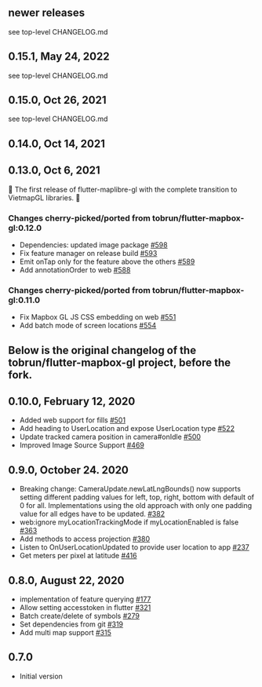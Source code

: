 ## newer releases

see top-level CHANGELOG.md

## 0.15.1, May 24, 2022

see top-level CHANGELOG.md

## 0.15.0, Oct 26, 2021

see top-level CHANGELOG.md

## 0.14.0, Oct 14, 2021

## 0.13.0, Oct 6, 2021

🎉 The first release of flutter-maplibre-gl with the complete transition to
VietmapGL libraries. 🎉

### Changes cherry-picked/ported from tobrun/flutter-mapbox-gl:0.12.0

* Dependencies: updated image
  package [#598](https://github.com/tobrun/flutter-mapbox-gl/pull/598)
* Fix feature manager on release
  build [#593](https://github.com/tobrun/flutter-mapbox-gl/pull/593)
* Emit onTap only for the feature above the
  others [#589](https://github.com/tobrun/flutter-mapbox-gl/pull/589)
* Add annotationOrder to
  web [#588](https://github.com/tobrun/flutter-mapbox-gl/pull/588)

### Changes cherry-picked/ported from tobrun/flutter-mapbox-gl:0.11.0

* Fix Mapbox GL JS CSS embedding on
  web [#551](https://github.com/tobrun/flutter-mapbox-gl/pull/551)
* Add batch mode of screen
  locations [#554](https://github.com/tobrun/flutter-mapbox-gl/pull/554)

## Below is the original changelog of the tobrun/flutter-mapbox-gl project, before the fork.

## 0.10.0, February 12, 2020

* Added web support for
  fills [#501](https://github.com/tobrun/flutter-mapbox-gl/pull/501)
* Add heading to UserLocation and expose UserLocation
  type [#522](https://github.com/tobrun/flutter-mapbox-gl/pull/522)
* Update tracked camera position in
  camera#onIdle [#500](https://github.com/tobrun/flutter-mapbox-gl/pull/500)
* Improved Image Source
  Support [#469](https://github.com/tobrun/flutter-mapbox-gl/pull/469)

## 0.9.0, October 24. 2020

* Breaking change: CameraUpdate.newLatLngBounds() now supports setting different
  padding values for left, top, right, bottom with default of 0 for all.
  Implementations using the old approach with only one padding value for all
  edges have to be
  updated. [#382](https://github.com/tobrun/flutter-mapbox-gl/pull/382)
* web:ignore myLocationTrackingMode if myLocationEnabled is
  false [#363](https://github.com/tobrun/flutter-mapbox-gl/pull/363)
* Add methods to access
  projection [#380](https://github.com/tobrun/flutter-mapbox-gl/pull/380)
* Listen to OnUserLocationUpdated to provide user location to
  app [#237](https://github.com/tobrun/flutter-mapbox-gl/pull/237)
* Get meters per pixel at
  latitude [#416](https://github.com/tobrun/flutter-mapbox-gl/pull/416)

## 0.8.0, August 22, 2020

- implementation of feature
  querying [#177](https://github.com/tobrun/flutter-mapbox-gl/pull/177)
- Allow setting accesstoken in
  flutter [#321](https://github.com/tobrun/flutter-mapbox-gl/pull/321)
- Batch create/delete of
  symbols [#279](https://github.com/tobrun/flutter-mapbox-gl/pull/279)
- Set dependencies from
  git [#319](https://github.com/tobrun/flutter-mapbox-gl/pull/319)
- Add multi map
  support [#315](https://github.com/tobrun/flutter-mapbox-gl/pull/315)

## 0.7.0

- Initial version
